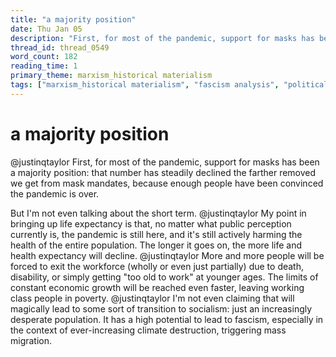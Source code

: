 ```yaml
---
title: "a majority position"
date: Thu Jan 05
description: "First, for most of the pandemic, support for masks has been a majority position: that number has steadily declined the farther removed we get from mask..."
thread_id: thread_0549
word_count: 182
reading_time: 1
primary_theme: marxism_historical materialism
tags: ["marxism_historical materialism", "fascism analysis", "political economy", "covid_public health politics"]
---
```


# a majority position

@justinqtaylor First, for most of the pandemic, support for masks has been a majority position: that number has steadily declined the farther removed we get from mask mandates, because enough people have been convinced the pandemic is over.

But I'm not even talking about the short term. @justinqtaylor My point in bringing up life expectancy is that, no matter what public perception currently is, the pandemic is still here, and it's still actively harming the health of the entire population. The longer it goes on, the more life and health expectancy will decline. @justinqtaylor More and more people will be forced to exit the workforce (wholly or even just partially) due to death, disability, or simply getting "too old to work" at younger ages. The limits of constant economic growth will be reached even faster, leaving working class people in poverty. @justinqtaylor I'm not even claiming that will magically lead to some sort of transition to socialism: just an increasingly desperate population. It has a high potential to lead to fascism, especially in the context of ever-increasing climate destruction, triggering mass migration.